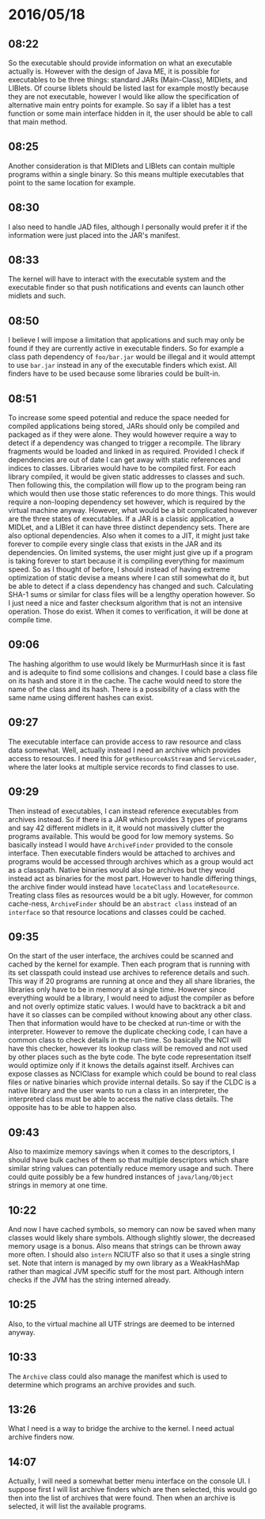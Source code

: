 # 2016/05/18

## 08:22

So the executable should provide information on what an executable actually
is. However with the design of Java ME, it is possible for executables to be
three things: standard JARs (Main-Class), MIDlets, and LIBlets. Of course
liblets should be listed last for example mostly because they are not
executable, however I would like allow the specification of alternative
main entry points for example. So say if a liblet has a test function or
some main interface hidden in it, the user should be able to call that
main method.

## 08:25

Another consideration is that MIDlets and LIBlets can contain multiple
programs within a single binary. So this means multiple executables that point
to the same location for example.

## 08:30

I also need to handle JAD files, although I personally would prefer it if the
information were just placed into the JAR's manifest. 

## 08:33

The kernel will have to interact with the executable system and the executable
finder so that push notifications and events can launch other midlets and
such.

## 08:50

I believe I will impose a limitation that applications and such may only
be found if they are currently active in executable finders. So for example
a class path dependency of `foo/bar.jar` would be illegal and it would attempt
to use `bar.jar` instead in any of the executable finders which exist. All
finders have to be used because some libraries could be built-in.

## 08:51

To increase some speed potential and reduce the space needed for compiled
applications being stored, JARs should only be compiled and packaged as if they
were alone. They would however require a way to detect if a dependency was
changed to trigger a recompile. The library fragments would be loaded and
linked in as required. Provided I check if dependencies are out of date I can
get away with static references and indices to classes. Libraries would have to
be compiled first. For each library compiled, it would be given static
addresses to classes and such. Then following this, the compilation will
flow up to the program being ran which would then use those static references
to do more things. This would require a non-looping dependency set however,
which is required by the virtual machine anyway. However, what would be a bit
complicated however are the three states of executables. If a JAR is a classic
application, a MIDLet, and a LIBlet it can have three distinct dependency sets.
There are also optional dependencies. Also when it comes to a JIT, it might
just take forever to compile every single class that exists in the JAR and its
dependencies. On limited systems, the user might just give up if a program is
taking forever to start because it is compiling everything for maximum speed.
So as I thought of before, I should instead of having extreme optimization of
static devise a means where I can still somewhat do it, but be able to detect
if a class dependency has changed and such. Calculating SHA-1 sums or similar
for class files will be a lengthy operation however. So I just need a nice and
faster checksum algorithm that is not an intensive operation. Those do exist.
When it comes to verification, it will be done at compile time.

## 09:06

The hashing algorithm to use would likely be MurmurHash since it is fast and
is adequite to find some collisions and changes. I could base a class file
on its hash and store it in the cache. The cache would need to store the name
of the class and its hash. There is a possibility of a class with the same name
using different hashes can exist.

## 09:27

The executable interface can provide access to raw resource and class data
somewhat. Well, actually instead I need an archive which provides access to
resources. I need this for `getResourceAsStream` and `ServiceLoader`, where
the later looks at multiple service records to find classes to use.

## 09:29

Then instead of executables, I can instead reference executables from
archives instead. So if there is a JAR which provides 3 types of programs and
say 42 different midlets in it, it would not massively clutter the programs
available. This would be good for low memory systems. So basically instead
I would have `ArchiveFinder` provided to the console interface. Then
executable finders would be attached to archives and programs would be accessed
through archives which as a group would act as a classpath. Native binaries
would also be archives but they would instead act as binaries for the most
part. However to handle differing things, the archive finder would instead have
`locateClass` and `locateResource`. Treating class files as resources would be
a bit ugly. However, for common cache-ness, `ArchiveFinder` should be an
`abstract class` instead of an `interface` so that resource locations and
classes could be cached.

## 09:35

On the start of the user interface, the archives could be scanned and cached
by the kernel for example. Then each program that is running with its set
classpath could instead use archives to reference details and such. This way
if 20 programs are running at once and they all share libraries, the libraries
only have to be in memory at a single time. However since everything would be
a library, I would need to adjust the compiler as before and not overly
optimize static values. I would have to backtrack a bit and have it so classes
can be compiled without knowing about any other class. Then that information
would have to be checked at run-time or with the interpreter. However to
remove the duplicate checking code, I can have a common class to check
details in the run-time. So basically the NCI will have this checker, however
its lookup class will be removed and not used by other places such as the
byte code. The byte code representation itself would optimize only if it knows
the details against itself. Archives can expose classes as NCIClass for example
which could be bound to real class files or native binaries which provide
internal details. So say if the CLDC is a native library and the user wants to
run a class in an interpreter, the interpreted class must be able to access
the native class details. The opposite has to be able to happen also.

## 09:43

Also to maximize memory savings when it comes to the descriptors, I should
have bulk caches of them so that multiple descriptors which share similar
string values can potentially reduce memory usage and such. There could
quite possibly be a few hundred instances of `java/lang/Object` strings
in memory at one time.

## 10:22

And now I have cached symbols, so memory can now be saved when many classes
would likely share symbols. Although slightly slower, the decreased memory
usage is a bonus. Also means that strings can be thrown away more often. I
should also `intern` NCIUTF also so that it uses a single string set. Note
that intern is managed by my own library as a WeakHashMap rather than magical
JVM specific stuff for the most part. Although intern checks if the JVM has
the string interned already.

## 10:25

Also, to the virtual machine all UTF strings are deemed to be interned anyway.

## 10:33

The `Archive` class could also manage the manifest which is used to determine
which programs an archive provides and such.

## 13:26

What I need is a way to bridge the archive to the kernel. I need actual
archive finders now.

## 14:07

Actually, I will need a somewhat better menu interface on the console UI. I
suppose first I will list archive finders which are then selected, this would
go then into the list of archives that were found. Then when an archive is
selected, it will list the available programs.

